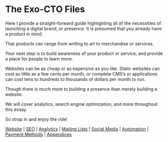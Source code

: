 # The Exo-CTO Files

Here I provide a straight-forward guide highlighting all of the necessities of launching a digital brand, or presence. It is presumed that you already have a product in mind.

That products can range from writing to art to merchandise or services.

Your next step is to build awareness of your product or service; and provide a place for people to learn more.

Websites can be as cheap or as expensive as you like. Static websites can cost as little as a few cents per month, or complete CMS’s or applications can cost tens to hundreds to thousands of dollars per month to run.

Though there is much more to building a presence than merely building a website.

We will cover analytics, search engine optimization, and more throughout this essay.

So strap in and enjoy the ride!

[Website](./websites) | [SEO](./seo) | [Analytics](./analytics) | [Mailing Lists](./mailinglists) | [Social Media](./socialmedia) | [Automation](./automation) | [Payment Methods](./payments) | [Appendices](./appendices)

























